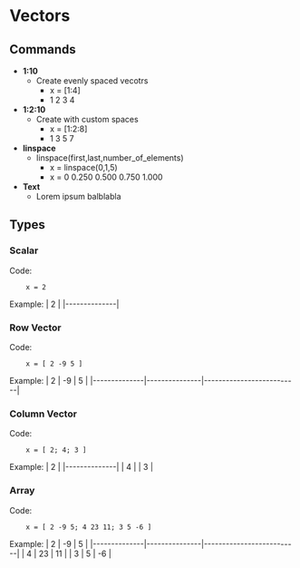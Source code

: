 # Vectors

## Commands
- **1:10**
    - Create evenly spaced vecotrs
        - x = [1:4]
        - 1 2 3 4
- **1:2:10**
    - Create with custom spaces
        - x = [1:2:8]
        - 1 3 5 7
- **linspace**
    - linspace(first,last,number_of_elements)
        - x = linspace(0,1,5)
        - x = 0    0.250    0.500    0.750    1.000     
- **Text**
    - Lorem ipsum balblabla

## Types
### Scalar
Code:
```
    x = 2
```
Example:
| 2        |
|--------------|

### Row Vector
Code:
```
    x = [ 2 -9 5 ] 
```
Example:
| 2        | -9         | 5                    |
|--------------|---------------|--------------------------|

### Column Vector
Code:
```
    x = [ 2; 4; 3 ] 
```
Example:
| 2        |
|--------------|
| 4         | 
| 3         | 

### Array
Code:
```
    x = [ 2 -9 5; 4 23 11; 3 5 -6 ] 
```
Example:
| 2        | -9         | 5                    |
|--------------|---------------|--------------------------|
| 4         | 23          | 11                     |
| 3         | 5          | -6                     |
